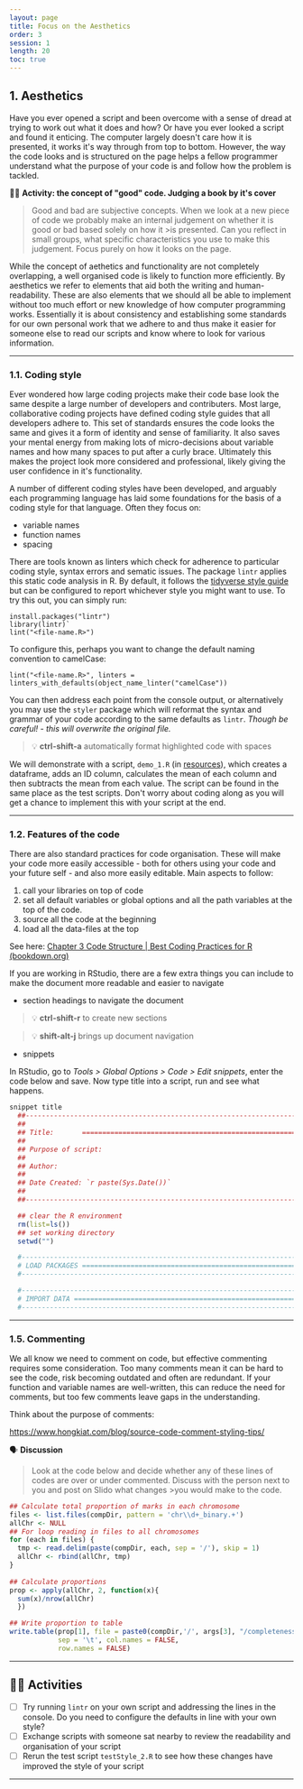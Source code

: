 ```yaml
---
layout: page
title: Focus on the Aesthetics
order: 3
session: 1
length: 20
toc: true
---
```



## 1. Aesthetics

Have you ever opened a script and been overcome with a sense of dread at trying to work out what it does and how? Or have you ever looked a script and found it enticing. The computer largely doesn't care how it is presented, it works it's way through from top to bottom. However, the way the code looks and is structured on the page helps a fellow programmer understand what the purpose of your code is and follow how the problem is tackled. 

🏃‍♀️ **Activity: the concept of "good" code. Judging a book by it's cover** 

>Good and bad are subjective concepts. When we look at a new piece of code we probably make an internal judgement on whether it is good or bad based solely on how it >is presented. Can you reflect in small groups, what specific characteristics you use to make this judgement. Focus purely on how it looks on the page.


While the concept of aethetics and functionality are not completely overlapping, a well organised code is likely to function more efficiently. By aesthetics we refer to elements that aid both the writing and human-readability. These are also elements that we should all be able to implement without too much effort or new knowledge of how computer programming works. Essentially it is about consistency and establishing some standards for our own personal work that we adhere to and thus make it easier for someone else to read our scripts and know where to look for various information.  

-----

### 1.1. Coding style

Ever wondered how large coding projects make their code base look the same despite a large number of developers and contributers. Most large, collaborative coding projects have defined coding style guides that all developers adhere to. This set of standards ensures the code looks the same and gives it a form of identity and sense of familiarity. It also saves your mental energy from making lots of micro-decisions about variable names and how many spaces to put after a curly brace. Ultimately this makes the project look more considered and professional, likely giving the user confidence in it's functionality. 

A number of different coding styles have been developed, and arguably each programming language has laid some foundations for the basis of a coding style for that language. Often they focus on:

- variable names
- function names
- spacing

There are tools known as linters which check for adherence to particular coding style, syntax errors and sematic issues. The package `lintr` applies this static code analysis in R. By default, it follows the [tidyverse style guide](https://style.tidyverse.org/) but can be configured to report whichever style you might want to use. To try this out, you can simply run: 

~~~
install.packages("lintr")
library(lintr)`
lint("<file-name.R>")
~~~

To configure this, perhaps you want to change the default naming convention to camelCase:

`lint("<file-name.R>", linters = linters_with_defaults(object_name_linter("camelCase"))`

You can then address each point from the console output, or alternatively you may use the `styler` package which will reformat the syntax and grammar of your code according to the same defaults as `lintr`. *Though be careful! - this will overwrite the original file.* 

> 💡 **ctrl-shift-a**        automatically format highlighted code with spaces

We will demonstrate with a script, `demo_1.R` (in [resources](https://uniexeterrse.github.io/improve-r-code/resources.html)), which creates a dataframe, adds an ID column, calculates the mean of each column and then subtracts the mean from each value. The script can be found in the same place as the test scripts. Don't worry about coding along as you will get a chance to implement this with your script at the end.

-----

### 1.2. Features of the code

There are also standard practices for code organisation. These will make your code more easily accessible - both for others using your code and your future self - and also more easily editable. Main aspects to follow:

1. call your libraries on top of code
2. set all default variables or global options and all the path variables at the top of the code.
3. source all the code at the beginning
4. load all the data-files at the top

See here: [Chapter 3 Code Structure | Best Coding Practices for R (bookdown.org)](https://bookdown.org/content/d1e53ac9-28ce-472f-bc2c-f499f18264a3/code.html)

If you are working in RStudio, there are a few extra things you can include to make the document more readable and easier to navigate    

- section headings to navigate the document
        
> 💡 **ctrl-shift-r**       to create new sections
        
> 💡 **shift-alt-j**         brings up document navigation
        
        
- snippets

In RStudio, go to *Tools > Global Options > Code > Edit snippets*, enter the code below and save. Now type title into a script, run and see what happens.

~~~r
snippet title
  ##---------------------------------------------------------------------#
  ##
  ## Title:       ========================================================
  ##
  ## Purpose of script:
  ##
  ## Author: 
  ##
  ## Date Created: `r paste(Sys.Date())`
  ##
  ##---------------------------------------------------------------------#

  ## clear the R environment
  rm(list=ls()) 
  ## set working directory
  setwd("")

  #----------------------------------------------------------------------#
  # LOAD PACKAGES ========================================================
  #----------------------------------------------------------------------#

  #----------------------------------------------------------------------#
  # IMPORT DATA ==========================================================
  #----------------------------------------------------------------------#
~~~

-----

### 1.5. Commenting

We all know we need to comment on code, but effective commenting requires some consideration. Too many comments mean it can be hard to see the code, risk becoming outdated and often are redundant. If your function and variable names are well-written, this can reduce the need for comments, but too few comments leave gaps in the understanding.

Think about the purpose of comments:

https://www.hongkiat.com/blog/source-code-comment-styling-tips/

🗣️ **Discussion**    

>Look at the code below and decide whether any of these lines of codes are over or under commented. Discuss with the person next to you and post on Slido what changes >you would make to the code.

    
~~~r
## Calculate total proportion of marks in each chromosome
files <- list.files(compDir, pattern = 'chr\\d+_binary.+')
allChr <- NULL
## For loop reading in files to all chromosomes
for (each in files) {
  tmp <- read.delim(paste(compDir, each, sep = '/'), skip = 1)
  allChr <- rbind(allChr, tmp)
}
    
## Calculate proportions    
prop <- apply(allChr, 2, function(x){
  sum(x)/nrow(allChr)
  })

## Write proportion to table       
write.table(prop[1], file = paste0(compDir,'/', args[3], "/completeness.txt"), 
            sep = '\t', col.names = FALSE, 
            row.names = FALSE)    
~~~    
        

-----
    
## 🏃‍♀️ Activities

- [ ] Try running `lintr` on your own script and addressing the lines in the console. Do you need to configure the defaults in line with your own style?
- [ ] Exchange scripts with someone sat nearby to review the readability and organisation of your script
- [ ] Rerun the test script `testStyle_2.R` to see how these changes have improved the style of your script

-----
